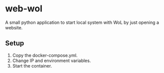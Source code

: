 # web-wol

A small python application to start local system with WoL by just opening a website.

## Setup

1. Copy the docker-compose.yml.
2. Change IP and environment variables.
3. Start the container.
